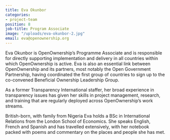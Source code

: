 ```yaml
---
title: Eva Okunbor
categories:
- project-team
position: 8
job-title: Program Associate
image: "/uploads/eva-okunbor-2.jpg"
email: eva@openownership.org
---
```


Eva Okunbor is OpenOwnership’s Programme Associate and is responsible for directly supporting implementation and delivery in all countries within which OpenOwnership is active. Eva is also an essential link between OpenOwnership and its partners, most notably the Open Government Partnership, having coordinated the first group of countries to sign up to the co-convened Beneficial Ownership Leadership Group.

As a former Transparency International staffer, her broad experience in transparency issues has given her skills in project management, research, and training that are regularly deployed across OpenOwnership’s work streams.

British-born, with family from Nigeria Eva holds a BSc in International Relations from the London School of Economics. She speaks English, French and Spanish and has travelled extensively, with her notebook packed with poems and commentary on the places and people she has met.
